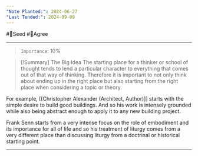 ```yaml
---
"Note Planted:": 2024-06-27
"Last Tended:": 2024-09-09
---
```

#🌱Seed  #🙂Agree 
****
> `Importance`: 10%
 
>[!Summary] The Big Idea
>The starting place for a thinker or school of thought tends to lend a particular character to everything that comes out of that way of thinking. 
>Therefore it is important to not only think about ending up in the right place but also starting from the right place when considering a topic or theory.

For example, [[Christopher Alexander (Architect, Author)]] starts with the simple desire to build good buildings. And so his work is intensely grounded while also being abstract enough to apply it to any new building project. 

Frank Senn starts from a very intense focus on the role of embodiment and its importance for all of life and so his treatment of liturgy comes from a very different place than discussing liturgy from a doctrinal or historical starting point. 



****
